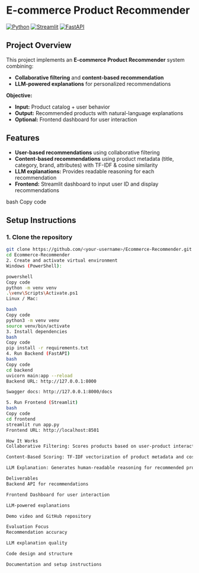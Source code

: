 # E-commerce Product Recommender

[![Python](https://img.shields.io/badge/python-3.11-blue)](https://www.python.org/)
[![Streamlit](https://img.shields.io/badge/streamlit-frontend-green)](https://streamlit.io/)
[![FastAPI](https://img.shields.io/badge/FastAPI-backend-red)](https://fastapi.tiangolo.com/)

## Project Overview

This project implements an **E-commerce Product Recommender** system combining:

- **Collaborative filtering** and **content-based recommendation**
- **LLM-powered explanations** for personalized recommendations

**Objective:**

- **Input:** Product catalog + user behavior
- **Output:** Recommended products with natural-language explanations
- **Optional:** Frontend dashboard for user interaction

## Features

- **User-based recommendations** using collaborative filtering
- **Content-based recommendations** using product metadata (title, category, brand, attributes) with TF-IDF & cosine similarity
- **LLM explanations:** Provides readable reasoning for each recommendation
- **Frontend:** Streamlit dashboard to input user ID and display recommendations

bash
Copy code

## Setup Instructions

### 1. Clone the repository

```bash
git clone https://github.com/<your-username>/Ecommerce-Recommender.git
cd Ecommerce-Recommender
2. Create and activate virtual environment
Windows (PowerShell):

powershell
Copy code
python -m venv venv
.\venv\Scripts\Activate.ps1
Linux / Mac:

bash
Copy code
python3 -m venv venv
source venv/bin/activate
3. Install dependencies
bash
Copy code
pip install -r requirements.txt
4. Run Backend (FastAPI)
bash
Copy code
cd backend
uvicorn main:app --reload
Backend URL: http://127.0.0.1:8000

Swagger docs: http://127.0.0.1:8000/docs

5. Run Frontend (Streamlit)
bash
Copy code
cd frontend
streamlit run app.py
Frontend URL: http://localhost:8501

How It Works
Collaborative Filtering: Scores products based on user-product interaction matrix

Content-Based Scoring: TF-IDF vectorization of product metadata and cosine similarity with user profile

LLM Explanation: Generates human-readable reasoning for recommended products

Deliverables
Backend API for recommendations

Frontend Dashboard for user interaction

LLM-powered explanations

Demo video and GitHub repository

Evaluation Focus
Recommendation accuracy

LLM explanation quality

Code design and structure

Documentation and setup instructions
